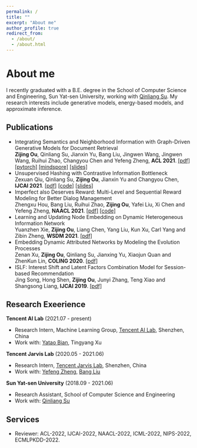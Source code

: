 ```yaml
---
permalink: /
title: ""
excerpt: "About me"
author_profile: true
redirect_from: 
  - /about/
  - /about.html
---
```


About me
======
I recently graduated with a B.E. degree in the School of  Computer Science and Engineering, Sun Yat-sen University, working with [Qinliang Su](https://scholar.google.com/citations?user=cuIweygAAAAJ&hl=en). My research interests include generative models, energy-based models, and approximate inference.

Publications
------
- Integrating Semantics and Neighborhood Information with Graph-Driven Generative Models for Document Retrieval <br>
 <b>Zijing Ou</b>, Qinliang Su, Jianxin Yu, Bang Liu, Jingwen Wang, Jingwen Wang, Ruihui Zhao, Changyou Chen and Yefeng Zheng, <b>ACL 2021</b>. <a href="https://j-zin.github.io/files/acl_2021.pdf">[pdf]</a> <a href="https://github.com/J-zin/SNUH">[pytorch]</a> <a href="https://github.com/J-zin/SNUH-mindspore">[mindspore]</a>  <a href="https://j-zin.github.io/files/acl_2021_slides.pdf">[slides]</a>
- Unsupervised Hashing with Contrastive Information Bottleneck <br>
 Zexuan Qiu, Qinliang Su, <b>Zijing Ou</b>, Jianxin Yu and Changyou Chen, <b>IJCAI 2021</b>. <a href="https://arxiv.org/pdf/2105.06138.pdf">[pdf]</a> <a href="https://github.com/qiuzx2/CIBHash">[code]</a> <a href="https://j-zin.github.io/files/ijcai_2021_slides.pdf">[slides]</a>
- Imperfect also Deserves Reward: Multi-Level and Sequential Reward Modeling for Better Dialog Management <br>
 Zhengxu Hou, Bang Liu, Ruihui Zhao, <b>Zijing Ou</b>, Yafei Liu, Xi Chen and Yefeng Zheng, <b>NAACL 2021</b>. <a href="https://arxiv.org/pdf/2104.04748.pdf">[pdf]</a> <a href="https://github.com/sherlock1987/SeqReward">[code]</a>
- Learning and Updating Node Embedding on Dynamic Heterogeneous Information Network <br>
 Yuanzhen Xie, <b>Zijing Ou</b>, Liang Chen, Yang Liu, Kun Xu, Carl Yang and Zibin Zheng, <b>WSDM 2021</b>. <a href="https://dl.acm.org/doi/pdf/10.1145/3437963.3441745">[pdf]</a>
- Embedding Dynamic Attributed Networks by Modeling the Evolution Processes <br>
 Zenan Xu, <b>Zijing Ou</b>, Qinliang Su, Jianxing Yu, Xiaojun Quan and ZhenKun Lin, <b>COLING 2020</b>. <a href="https://www.aclweb.org/anthology/2020.coling-main.600.pdf">[pdf]</a>
- ISLF: Interest Shift and Latent Factors Combination Model for Session-based Recommendation <br>
 Jing Song, Hong Shen, <b>Zijing Ou</b>, Junyi Zhang, Teng Xiao and Shangsong Liang, <b>IJCAI 2019</b>. <a href="https://www.ijcai.org/Proceedings/2019/0799.pdf">[pdf]</a>

Research Exeerience
------

**Tencent AI Lab** (2021.07 - present)
- Research Intern, Machine Learning Group, <a href="https://ai.tencent.com/ailab/en/index">Tencent AI Lab</a>, Shenzhen, China
- Work with: [Yatao Bian](https://yataobian.com/), Tingyang Xu

**Tencent Jarvis Lab** (2020.05 - 2021.06)
- Research Intern, <a href="https://jarvislab.tencent.com/">Tencent Jarvis Lab</a>, Shenzhen, China
- Work with: [Yefeng Zheng](https://sites.google.com/site/yefengzheng/), [Bang Liu](http://www-labs.iro.umontreal.ca/~liubang/)

**Sun Yat-sen University** (2018.09 - 2021.06)
- Research Assistant, School of Computer Science and Engineering
- Work with: [Qinliang Su](https://scholar.google.com/citations?user=cuIweygAAAAJ&hl=en)

Services
------

- Reviewer: ACL-2022, IJCAI-2022, NAACL-2022, ICML-2022, NIPS-2022, ECMLPKDD-2022.
